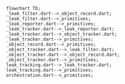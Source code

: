 <!---
Generated by https://github.com/polina-c/layerlens
Dependencies that create loop are markes with `!`.
-->

```mermaid
flowchart TD;
_leak_filter.dart-->_object_record.dart;
_leak_filter.dart-->_primitives;
_leak_reporter.dart-->_primitives;
_leak_tracker.dart-->_leak_reporter.dart;
_leak_tracker.dart-->_object_tracker.dart;
_leak_tracker.dart-->_primitives;
_object_record.dart-->_primitives;
_object_tracker.dart-->_leak_filter.dart;
_object_tracker.dart-->_object_record.dart;
_object_tracker.dart-->_primitives;
leak_tracking.dart-->_leak_tracker.dart;
leak_tracking.dart-->_primitives;
orchestration.dart-->_primitives;
```


